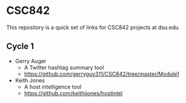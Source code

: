 # CSC842

This repository is a quick set of links for CSC842 projects at dsu.edu.

## Cycle 1

- Gerry Auger
  - A Twitter hashtag summary tool 
  - https://github.com/gerryguy311/CSC842/tree/master/Module1
- Keith Jones 
  - A host intelligence tool
  - https://github.com/keithjjones/hostintel 
